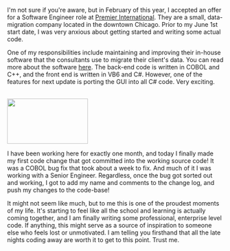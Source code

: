 I'm not sure if you're aware, but in February of this year, I accepted an offer for a Software Engineer role at [Premier International](https://www.premier-international.com/). They are a small, data-migration company located in the downtown Chicago. Prior to my June 1st start date, I was very anxious about getting started and writing some actual code. 

One of my responsibilities include maintaining and improving their in-house software that the consultants use to migrate their client's data. You can read more about the software [here](https://www.premier-international.com/applaud). The back-end code is written in COBOL and C++, and the front end is written in VB6 and C#. However, one of the features for next update is porting the GUI into all C# code. Very exciting.

<br>

<img src="https://i1.wp.com/allhtaccess.info/wp-content/uploads/2018/03/programming.gif?fit=1281%2C716&ssl=1" width="187.5" height="104.5">

<br>

I have been working here for exactly one month, and today I finally made my first code change that got committed into the working source code! It was a COBOL bug fix that took about a week to fix. And much of it I was working with a Senior Engineer. Regardless, once the bug got sorted out and working, I got to add my name and comments to the change log, and push my changes to the code-base!

It might not seem like much, but to me this is one of the proudest moments of my life. It's starting to feel like all the school and learning is actually coming together, and I am finally writing some professional, enterprise level code. If anything, this might serve as a source of inspiration to someone else who feels lost or unmotivated. I am telling you firsthand that all the late nights coding away are worth it to get to this point. Trust me.